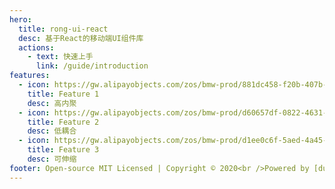 ```yaml
---
hero:
  title: rong-ui-react
  desc: 基于React的移动端UI组件库
  actions:
    - text: 快速上手
      link: /guide/introduction
features:
  - icon: https://gw.alipayobjects.com/zos/bmw-prod/881dc458-f20b-407b-947a-95104b5ec82b/k79dm8ih_w144_h144.png
    title: Feature 1
    desc: 高内聚
  - icon: https://gw.alipayobjects.com/zos/bmw-prod/d60657df-0822-4631-9d7c-e7a869c2f21c/k79dmz3q_w126_h126.png
    title: Feature 2
    desc: 低耦合
  - icon: https://gw.alipayobjects.com/zos/bmw-prod/d1ee0c6f-5aed-4a45-a507-339a4bfe076c/k7bjsocq_w144_h144.png
    title: Feature 3
    desc: 可伸缩
footer: Open-source MIT Licensed | Copyright © 2020<br />Powered by [dumi](https://d.umijs.org)
---
```

